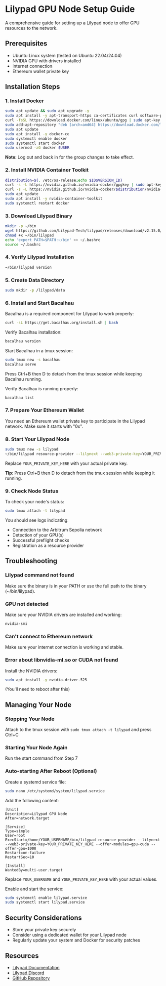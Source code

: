 # Lilypad GPU Node Setup Guide

A comprehensive guide for setting up a Lilypad node to offer GPU resources to the network.

## Prerequisites

- Ubuntu Linux system (tested on Ubuntu 22.04/24.04)
- NVIDIA GPU with drivers installed
- Internet connection
- Ethereum wallet private key

## Installation Steps

### 1. Install Docker

```bash
sudo apt update && sudo apt upgrade -y
sudo apt install -y apt-transport-https ca-certificates curl software-properties-common
curl -fsSL https://download.docker.com/linux/ubuntu/gpg | sudo apt-key add -
sudo add-apt-repository "deb [arch=amd64] https://download.docker.com/linux/ubuntu $(lsb_release -cs) stable"
sudo apt update
sudo apt install -y docker-ce
sudo systemctl enable docker
sudo systemctl start docker
sudo usermod -aG docker $USER
```

**Note**: Log out and back in for the group changes to take effect.

### 2. Install NVIDIA Container Toolkit

```bash
distribution=$(. /etc/os-release;echo $ID$VERSION_ID)
curl -s -L https://nvidia.github.io/nvidia-docker/gpgkey | sudo apt-key add -
curl -s -L https://nvidia.github.io/nvidia-docker/$distribution/nvidia-docker.list | sudo tee /etc/apt/sources.list.d/nvidia-docker.list
sudo apt update
sudo apt install -y nvidia-container-toolkit
sudo systemctl restart docker
```

### 3. Download Lilypad Binary

```bash
mkdir -p ~/bin
wget https://github.com/Lilypad-Tech/lilypad/releases/download/v2.15.0/lilypad-linux-amd64-gpu -O ~/bin/lilypad
chmod +x ~/bin/lilypad
echo 'export PATH=$PATH:~/bin' >> ~/.bashrc
source ~/.bashrc
```

### 4. Verify Lilypad Installation

```bash
~/bin/lilypad version
```

### 5. Create Data Directory

```bash
sudo mkdir -p /lilypad/data
```

### 6. Install and Start Bacalhau

Bacalhau is a required component for Lilypad to work properly:

```bash
curl -sL https://get.bacalhau.org/install.sh | bash
```

Verify Bacalhau installation:
```bash
bacalhau version
```

Start Bacalhau in a tmux session:
```bash
sudo tmux new -s bacalhau
bacalhau serve
```

Press Ctrl+B then D to detach from the tmux session while keeping Bacalhau running.

Verify Bacalhau is running properly:
```bash
bacalhau list
```

### 7. Prepare Your Ethereum Wallet

You need an Ethereum wallet private key to participate in the Lilypad network. Make sure it starts with "0x".

### 8. Start Your Lilypad Node

```bash
sudo tmux new -s lilypad
~/bin/lilypad resource-provider --lilynext --web3-private-key=YOUR_PRIVATE_KEY_HERE --offer-modules=gpu-cuda --offer-gpu=1000
```

Replace `YOUR_PRIVATE_KEY_HERE` with your actual private key. 

**Tip**: Press Ctrl+B then D to detach from the tmux session while keeping it running.

### 9. Check Node Status

To check your node's status:
```bash
sudo tmux attach -t lilypad
```

You should see logs indicating:
- Connection to the Arbitrum Sepolia network
- Detection of your GPU(s)
- Successful preflight checks
- Registration as a resource provider

## Troubleshooting

### Lilypad command not found
Make sure the binary is in your PATH or use the full path to the binary (~/bin/lilypad).

### GPU not detected
Make sure your NVIDIA drivers are installed and working:
```bash
nvidia-smi
```

### Can't connect to Ethereum network
Make sure your internet connection is working and stable.

### Error about libnvidia-ml.so or CUDA not found
Install the NVIDIA drivers:
```bash
sudo apt install -y nvidia-driver-525
```
(You'll need to reboot after this)

## Managing Your Node

### Stopping Your Node
Attach to the tmux session with `sudo tmux attach -t lilypad` and press Ctrl+C

### Starting Your Node Again 
Run the start command from Step 7

### Auto-starting After Reboot (Optional)

Create a systemd service file:

```bash
sudo nano /etc/systemd/system/lilypad.service
```

Add the following content:

```
[Unit]
Description=Lilypad GPU Node
After=network.target

[Service]
Type=simple
User=root
ExecStart=/home/YOUR_USERNAME/bin/lilypad resource-provider --lilynext --web3-private-key=YOUR_PRIVATE_KEY_HERE --offer-modules=gpu-cuda --offer-gpu=1000
Restart=on-failure
RestartSec=10

[Install]
WantedBy=multi-user.target
```

Replace `YOUR_USERNAME` and `YOUR_PRIVATE_KEY_HERE` with your actual values.

Enable and start the service:

```bash
sudo systemctl enable lilypad.service
sudo systemctl start lilypad.service
```

## Security Considerations

- Store your private key securely
- Consider using a dedicated wallet for your Lilypad node
- Regularly update your system and Docker for security patches

## Resources

- [Lilypad Documentation](https://docs.lilypad.tech/)
- [Lilypad Discord](https://discord.gg/lilypad)
- [GitHub Repository](https://github.com/Lilypad-Tech/lilypad)
